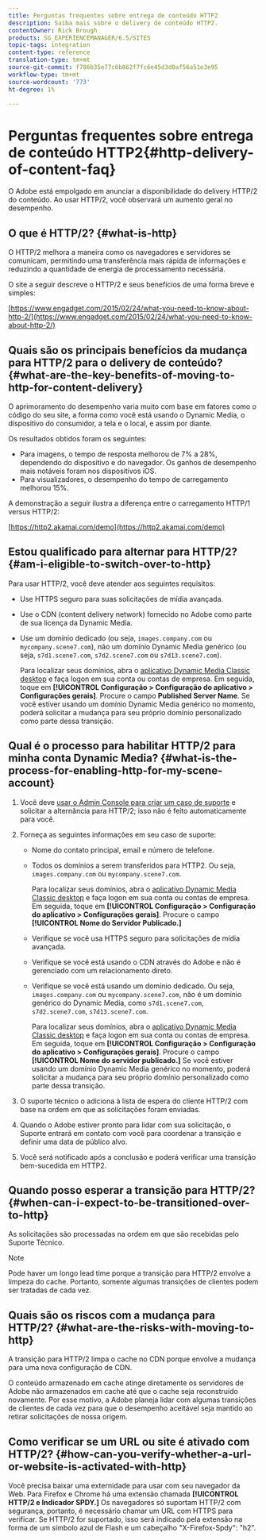 ```yaml
---
title: Perguntas frequentes sobre entrega de conteúdo HTTP2
description: Saiba mais sobre o delivery de conteúdo HTTP2.
contentOwner: Rick Brough
products: SG_EXPERIENCEMANAGER/6.5/SITES
topic-tags: integration
content-type: reference
translation-type: tm+mt
source-git-commit: f786b35e77c6b862f7fc6e45d3d0af56a51e3e95
workflow-type: tm+mt
source-wordcount: '773'
ht-degree: 1%

---
```



# Perguntas frequentes sobre entrega de conteúdo HTTP2{#http-delivery-of-content-faq}

O Adobe está empolgado em anunciar a disponibilidade do delivery HTTP/2 do conteúdo. Ao usar HTTP/2, você observará um aumento geral no desempenho.

## O que é HTTP/2? {#what-is-http}

O HTTP/2 melhora a maneira como os navegadores e servidores se comunicam, permitindo uma transferência mais rápida de informações e reduzindo a quantidade de energia de processamento necessária.

O site a seguir descreve o HTTP/2 e seus benefícios de uma forma breve e simples:

[https://www.engadget.com/2015/02/24/what-you-need-to-know-about-http-2/](https://www.engadget.com/2015/02/24/what-you-need-to-know-about-http-2/)

## Quais são os principais benefícios da mudança para HTTP/2 para o delivery de conteúdo? {#what-are-the-key-benefits-of-moving-to-http-for-content-delivery}

O aprimoramento do desempenho varia muito com base em fatores como o código do seu site, a forma como você está usando o Dynamic Media, o dispositivo do consumidor, a tela e o local, e assim por diante.

Os resultados obtidos foram os seguintes:

* Para imagens, o tempo de resposta melhorou de 7% a 28%, dependendo do dispositivo e do navegador. Os ganhos de desempenho mais notáveis foram nos dispositivos iOS.
* Para visualizadores, o desempenho do tempo de carregamento melhorou 15%.

A demonstração a seguir ilustra a diferença entre o carregamento HTTP/1 versus HTTP/2:

[https://http2.akamai.com/demo](https://http2.akamai.com/demo)

## Estou qualificado para alternar para HTTP/2? {#am-i-eligible-to-switch-over-to-http}

Para usar HTTP/2, você deve atender aos seguintes requisitos:

* Use HTTPS seguro para suas solicitações de mídia avançada.
* Use o CDN (content delivery network) fornecido no Adobe como parte de sua licença da Dynamic Media.
* Use um domínio dedicado (ou seja, `images.company.com` ou `mycompany.scene7.com`), não um domínio Dynamic Media genérico (ou seja, `s7d1.scene7.com`, `s7d2.scene7.com` ou `s7d13.scene7.com`).

   Para localizar seus domínios, abra o [aplicativo Dynamic Media Classic desktop](https://experienceleague.adobe.com/docs/dynamic-media-classic/using/getting-started/signing-out.html#getting-started) e faça logon em sua conta ou contas de empresa. Em seguida, toque em **[!UICONTROL Configuração > Configuração do aplicativo > Configurações gerais]**. Procure o campo **Published Server Name**. Se você estiver usando um domínio Dynamic Media genérico no momento, poderá solicitar a mudança para seu próprio domínio personalizado como parte dessa transição.

## Qual é o processo para habilitar HTTP/2 para minha conta Dynamic Media? {#what-is-the-process-for-enabling-http-for-my-scene-account}

1. Você deve [usar o Admin Console para criar um caso de suporte](https://helpx.adobe.com/enterprise/admin-guide.html/enterprise/using/support-for-experience-cloud.ug.html) e solicitar a alternância para HTTP/2; isso não é feito automaticamente para você.
1. Forneça as seguintes informações em seu caso de suporte:

   * Nome do contato principal, email e número de telefone.
   * Todos os domínios a serem transferidos para HTTP2. Ou seja, `images.company.com` ou `mycompany.scene7.com`.

      Para localizar seus domínios, abra o [aplicativo Dynamic Media Classic desktop](https://experienceleague.adobe.com/docs/dynamic-media-classic/using/getting-started/signing-out.html#getting-started) e faça logon em sua conta ou contas de empresa. Em seguida, toque em **[!UICONTROL Configuração > Configuração do aplicativo > Configurações gerais]**. Procure o campo **[!UICONTROL Nome do Servidor Publicado.]**

   * Verifique se você usa HTTPS seguro para solicitações de mídia avançada.
   * Verifique se você está usando o CDN através do Adobe e não é gerenciado com um relacionamento direto.
   * Verifique se você está usando um domínio dedicado. Ou seja, `images.company.com` ou `mycompany.scene7.com`, não é um domínio genérico do Dynamic Media, como `s7d1.scene7.com`, `s7d2.scene7.com`, `s7d13.scene7.com`.

      Para localizar seus domínios, abra o [aplicativo Dynamic Media Classic desktop](https://experienceleague.adobe.com/docs/dynamic-media-classic/using/getting-started/signing-out.html#getting-started) e faça logon em sua conta ou contas de empresa. Em seguida, toque em **[!UICONTROL Configuração > Configuração do aplicativo > Configurações gerais]**. Procure o campo **[!UICONTROL Nome do servidor publicado.]** Se você estiver usando um domínio Dynamic Media genérico no momento, poderá solicitar a mudança para seu próprio domínio personalizado como parte dessa transição.

1. O suporte técnico o adiciona à lista de espera do cliente HTTP/2 com base na ordem em que as solicitações foram enviadas.
1. Quando o Adobe estiver pronto para lidar com sua solicitação, o Suporte entrará em contato com você para coordenar a transição e definir uma data de público alvo.
1. Você será notificado após a conclusão e poderá verificar uma transição bem-sucedida em HTTP2.

## Quando posso esperar a transição para HTTP/2? {#when-can-i-expect-to-be-transitioned-over-to-http}

As solicitações são processadas na ordem em que são recebidas pelo Suporte Técnico.

>[!NOTE]
>
>Pode haver um longo lead time porque a transição para HTTP/2 envolve a limpeza do cache. Portanto, somente algumas transições de clientes podem ser tratadas de cada vez.

## Quais são os riscos com a mudança para HTTP/2? {#what-are-the-risks-with-moving-to-http}

A transição para HTTP/2 limpa o cache no CDN porque envolve a mudança para uma nova configuração de CDN.

O conteúdo armazenado em cache atinge diretamente os servidores de Adobe não armazenados em cache até que o cache seja reconstruído novamente. Por esse motivo, a Adobe planeja lidar com algumas transições de clientes de cada vez para que o desempenho aceitável seja mantido ao retirar solicitações de nossa origem.

## Como verificar se um URL ou site é ativado com HTTP/2? {#how-can-you-verify-whether-a-url-or-website-is-activated-with-http}

Você precisa baixar uma externidade para usar com seu navegador da Web. Para Firefox e Chrome há uma extensão chamada **[!UICONTROL HTTP/2 e Indicador SPDY.]** Os navegadores só suportam HTTP/2 com segurança, portanto, é necessário chamar um URL com HTTPS para verificar. Se HTTP/2 for suportado, isso será indicado pela extensão na forma de um símbolo azul de Flash e um cabeçalho &quot;X-Firefox-Spdy&quot;: &quot;h2&quot;.

